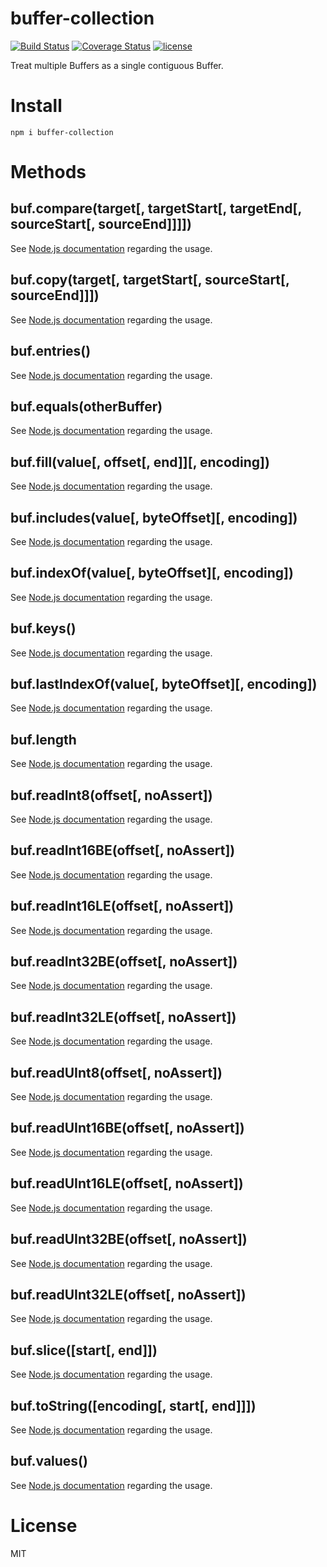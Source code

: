 buffer-collection
=======

[![Build Status](https://travis-ci.org/Daninet/buffer-collection.svg?branch=master)](https://travis-ci.org/Daninet/buffer-collection)
[![Coverage Status](https://coveralls.io/repos/github/Daninet/buffer-collection/badge.svg?branch=master)](https://coveralls.io/github/Daninet/buffer-collection?branch=master)
[![license](https://img.shields.io/github/license/Daninet/buffer-collection.svg)](https://github.com/Daninet/buffer-collection/blob/master/LICENSE)


Treat multiple Buffers as a single contiguous Buffer.

Install
=======
    npm i buffer-collection


Methods
=======

buf.compare(target[, targetStart[, targetEnd[, sourceStart[, sourceEnd]]]])
-------
See [Node.js documentation](https://nodejs.org/api/buffer.html#buffer_buf_compare_target_targetstart_targetend_sourcestart_sourceend) regarding the usage.

buf.copy(target[, targetStart[, sourceStart[, sourceEnd]]])
-------
See [Node.js documentation](https://nodejs.org/api/buffer.html#buffer_buf_copy_target_targetstart_sourcestart_sourceend) regarding the usage.

buf.entries()
-------
See [Node.js documentation](https://nodejs.org/api/buffer.html#buffer_buf_entries) regarding the usage.

buf.equals(otherBuffer)
-------
See [Node.js documentation](https://nodejs.org/api/buffer.html#buffer_buf_equals_otherbuffer) regarding the usage.

buf.fill(value[, offset[, end]][, encoding])
-------
See [Node.js documentation](https://nodejs.org/api/buffer.html#buffer_buf_fill_value_offset_end_encoding) regarding the usage.

buf.includes(value[, byteOffset][, encoding])
-------
See [Node.js documentation](https://nodejs.org/api/buffer.html#buffer_buf_includes_value_byteoffset_encoding) regarding the usage.

buf.indexOf(value[, byteOffset][, encoding])
-------
See [Node.js documentation](https://nodejs.org/api/buffer.html#buffer_buf_indexof_value_byteoffset_encoding) regarding the usage.

buf.keys()
-------
See [Node.js documentation](https://nodejs.org/api/buffer.html#buffer_buf_keys) regarding the usage.

buf.lastIndexOf(value[, byteOffset][, encoding])
-------
See [Node.js documentation](https://nodejs.org/api/buffer.html#buffer_buf_lastindexof_value_byteoffset_encoding) regarding the usage.

buf.length
-------
See [Node.js documentation](https://nodejs.org/api/buffer.html#buffer_buf_length) regarding the usage.

buf.readInt8(offset[, noAssert])
-------
See [Node.js documentation](https://nodejs.org/api/buffer.html#buffer_buf_readint8_offset_noassert) regarding the usage.

buf.readInt16BE(offset[, noAssert])
-------
See [Node.js documentation](https://nodejs.org/api/buffer.html#buffer_buf_readint16be_offset_noassert) regarding the usage.

buf.readInt16LE(offset[, noAssert])
-------
See [Node.js documentation](https://nodejs.org/api/buffer.html#buffer_buf_readint16le_offset_noassert) regarding the usage.

buf.readInt32BE(offset[, noAssert])
-------
See [Node.js documentation](https://nodejs.org/api/buffer.html#buffer_buf_readint32be_offset_noassert) regarding the usage.

buf.readInt32LE(offset[, noAssert])
-------
See [Node.js documentation](https://nodejs.org/api/buffer.html#buffer_buf_readint32le_offset_noassert) regarding the usage.

buf.readUInt8(offset[, noAssert])
-------
See [Node.js documentation](https://nodejs.org/api/buffer.html#buffer_buf_readuint8_offset_noassert) regarding the usage.

buf.readUInt16BE(offset[, noAssert])
-------
See [Node.js documentation](https://nodejs.org/api/buffer.html#buffer_buf_readuint16be_offset_noassert) regarding the usage.

buf.readUInt16LE(offset[, noAssert])
-------
See [Node.js documentation](https://nodejs.org/api/buffer.html#buffer_buf_readuint16le_offset_noassert) regarding the usage.

buf.readUInt32BE(offset[, noAssert])
-------
See [Node.js documentation](https://nodejs.org/api/buffer.html#buffer_buf_readuint32be_offset_noassert) regarding the usage.

buf.readUInt32LE(offset[, noAssert])
-------
See [Node.js documentation](https://nodejs.org/api/buffer.html#buffer_buf_readuint32le_offset_noassert) regarding the usage.

buf.slice([start[, end]])
-------
See [Node.js documentation](https://nodejs.org/api/buffer.html#buffer_buf_slice_start_end) regarding the usage.

buf.toString([encoding[, start[, end]]])
-------
See [Node.js documentation](https://nodejs.org/api/buffer.html#buffer_buf_tostring_encoding_start_end) regarding the usage.

buf.values()
-------
See [Node.js documentation](https://nodejs.org/api/buffer.html#buffer_buf_values) regarding the usage.



License
=======
MIT